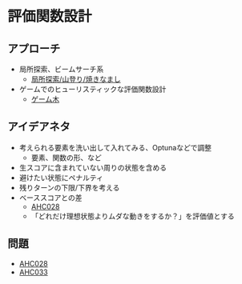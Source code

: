 # 評価関数設計

## アプローチ

- 局所探索、ビームサーチ系
  - [局所探索/山登り/焼きなまし](./sa.md)
- ゲームでのヒューリスティックな評価関数設計
  - [ゲーム木](./game_tree.md)

## アイデアネタ

- 考えられる要素を洗い出して入れてみる、Optunaなどで調整
  - 要素、関数の形、など
- 生スコアに含まれていない周りの状態を含める
- 避けたい状態にペナルティ
- 残りターンの下限/下界を考える
- ベーススコアとの差
  - [AHC028](../ContestMemo/ahc028.md)
  - 「どれだけ理想状態よりムダな動きをするか？」を評価値とする


## 問題

- [AHC028](../ContestMemo/ahc028.md)
- [AHC033](../ContestMemo/ahc033.md)
